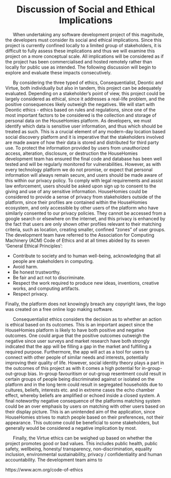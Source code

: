#
<h1 align="center">Discussion of Social and Ethical Implications</h1>

<p1>&nbsp;&nbsp;&nbsp;&nbsp;&nbsp;&nbsp;When undertaking any software development project of this magnitude, the developers must consider its social and ethical implications. Since this project is currently confined locally to a limited group of stakeholders, it is difficult to fully assess these implications and thus we will examine this project on a more conceptual scale. All implications will be considered as if the project has been commercialised and hosted remotely rather than locally for public use as intended. The following discussion will begin to explore and evaluate these impacts consecutively.
</p>

<p>&nbsp;&nbsp;&nbsp;&nbsp;&nbsp;&nbsp;By considering the three typed of ethics, Consequentialist, Deontic and Virtue, both individually but also in tandem, this project can be adequately evaluated. Depending on a stakeholder’s point of view, this project could be largely considered as ethical, since it addresses a real-life problem, and the positive consequences likely outweigh the negatives. We will start with Deontic ethics - ethics based on rules and regulations, since one of the most important factors to be considered is the collection and storage of personal data on the HouseHomies platform. As developers, we must identify which data is sensitive user information, and thus which should be treated as such. This is a crucial element of any modern-day location based social discovery platform and it is imperative that the stakeholders involved are made aware of how their data is stored and distributed for third party use. To protect the information provided by users from unauthorized access, alteration, disclosure, or destruction the HouseHomies development team has ensured the final code and database has been well tested and will be regularly monitored for vulnerabilities. However, as with every technology platform we do not promise, or expect that personal information will always remain secure, and users should be made aware of this within our privacy policy. To comply with legal requirements and assist law enforcement, users should be asked upon sign up to consent to the giving and use of any sensitive information. HouseHomies could be considered to provide a sense of privacy from stakeholders outside of the platform, since their profiles are contained within the HouseHomies ecosystem, and only accessible by other users of the platform who have similarly consented to our privacy policies. They cannot be accessed from a google search or elsewhere on the internet, and this privacy is enhanced by the fact that users are only shown other profiles relevant to their matching criteria, such as location, creating smaller, confined “zones” of user groups. The development team have referred to the Association for Computing Machinery (ACM) Code of Ethics and at all times abided by its seven ‘General Ethical Principles’:

-	Contribute to society and to human well-being, acknowledging that all people are stakeholders in computing. 
-	Avoid harm.
-	Be honest trustworthy.
-	Be fair and act not to discriminate.
-	Respect the work required to produce new ideas, inventions, creative works, and computing artifacts.
-	Respect privacy.

Finally, the platform does not knowingly breach any copyright laws, the logo was created on a free online logo making software.</p>

<p>&nbsp;&nbsp;&nbsp;&nbsp;&nbsp;&nbsp;Consequentialist ethics considers the decision as to whether an action is ethical based on its outcomes. This is an important aspect since the HouseHomies platform is likely to have both positive and negative outcomes. One could argue that the positive outcomes outweigh the negative since user surveys and market research have both strongly indicated that the app will be filling a gap in the market and fulfilling a required purpose. Furthermore, the app will act as a tool for users to connect with other people of similar needs and interests, potentially improving their quality of life. However, social identity theory plays a part in the outcomes of this project as with it comes a high potential for in-group-out-group bias. In-group favouritism or out-group resentment could result in certain groups of people being discriminated against or isolated on the platform and in the long term could result in segregated households due to cultures, beliefs, interests etc. and in extreme cases the echo chamber effect, whereby beliefs are amplified or echoed inside a closed system. A final noteworthy negative consequence of the platforms matching system could be an over emphasis by users on matching with other users based on their display picture. This is an unintended aim of the application, since HouseHomies strives to match people based on their preferences, not their appearance. This outcome could be beneficial to some stakeholders, but generally would be considered a negative implication by most.</p>

<p>&nbsp;&nbsp;&nbsp;&nbsp;&nbsp;&nbsp;Finally, the Virtue ethics can be weighed up based on whether the project promotes good or bad values. This includes public health, public safety, wellbeing, honesty/ transparency, non-discrimination, equality inclusion, environmental sustainability, privacy / confidentiality and human accountability. The development team aims to</p>

<p>https://www.acm.org/code-of-ethics</p>



